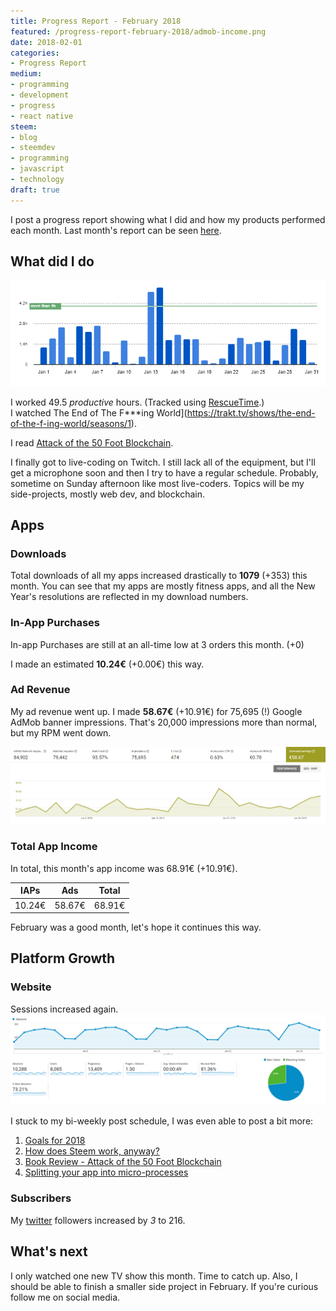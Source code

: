 ```yaml
---
title: Progress Report - February 2018
featured: /progress-report-february-2018/admob-income.png
date: 2018-02-01
categories:
- Progress Report
medium:
- programming
- development
- progress
- react native
steem:
- blog
- steemdev
- programming
- javascript
- technology
draft: true
---
```


I post a progress report showing what I did and how my products performed each month.
Last month's report can be seen [here](/progress-report-january-2018).

## What did I do

![Productive Hours in February](./rescueTime.png)

I worked 49.5 _productive_ hours. (Tracked using [RescueTime](/redirects/rescuetime).)  
I watched The End of The F***ing World](https://trakt.tv/shows/the-end-of-the-f-ing-world/seasons/1).  

I read [Attack of the 50 Foot Blockchain](/book-review-attack-of-the-50-ft-blockchain).  

I finally got to live-coding on Twitch. I still lack all of the equipment, but I'll get a microphone soon and then I try to have a regular schedule. Probably, sometime on Sunday afternoon like most live-coders. Topics will be my side-projects, mostly web dev, and blockchain.

## Apps
### Downloads
Total downloads of all my apps increased drastically to **1079** (+353) this month. You can see that my apps are mostly fitness apps, and all the New Year's resolutions are reflected in my download numbers.

### In-App Purchases
In-app Purchases are still at an all-time low at 3 orders this month. (+0)

I made an estimated **10.24€** (+0.00€) this way.

### Ad Revenue
My ad revenue went up. I made **58.67€** (+10.91€) for 75,695 (!) Google AdMob banner impressions. That's 20,000 impressions more than normal, but my RPM went down.

![App Income AdMob](./admob-income.png)

### Total App Income
In total, this month's app income was 68.91€ (+10.91€).

IAPs | Ads | Total
--- | --- | ---
10.24€ | 58.67€ | 68.91€

February was a good month, let's hope it continues this way.

## Platform Growth
### Website
Sessions increased again.
![Website Traffic](./website-traffic.png)

I stuck to my bi-weekly post schedule, I was even able to post a bit more:

1. [Goals for 2018](/goals-2018/)
1. [How does Steem work, anyway?](/how-does-steem-work/)
1. [Book Review - Attack of the 50 Foot Blockchain](/book-review-attack-of-the-50-ft-blockchain/)
1. [Splitting your app into micro-processes](/splitting-app-into-micro-processes/)


### Subscribers
My [twitter](https://twitter.com/cmichelio) followers increased by _3_ to 216.

## What's next
I only watched one new TV show this month. Time to catch up.
Also, I should be able to finish a smaller side project in February. If you're curious follow me on social media.
